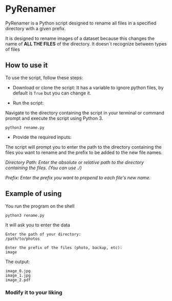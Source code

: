 # PyRenamer
PyRenamer is a Python script designed to rename all files in a specified directory with a given prefix.

It is designed to rename images of a dataset because this changes the name of **ALL THE FILES** of the directory. It doesn´t recognize between types of files

## How to use it
To use the script, follow these steps:

* Download or clone the script: It has a variable to ignore python files, by default is `True` but you can change it.

* Run the script:

Navigate to the directory containing the script in your terminal or command prompt and execute the script using Python 3.

` python3 rename.py `

* Provide the required inputs:

The script will prompt you to enter the path to the directory containing the files you want to rename and the prefix to be added to the new file names.

*Directory Path: Enter the absolute or relative path to the directory containing the files. (You can use ./)*

*Prefix: Enter the prefix you want to prepend to each file's new name.*

## Example of using
You run the program on the shell

` python3 rename.py `

It will ask you to enter the data

```
Enter the path of your directory:
/path/to/photos

Enter the prefix of the files (photo, backup, etc):
image
```
The output:

```
image_0.jpg
image_1.jpg
image_2.pdf
```

### Modify it to your liking
